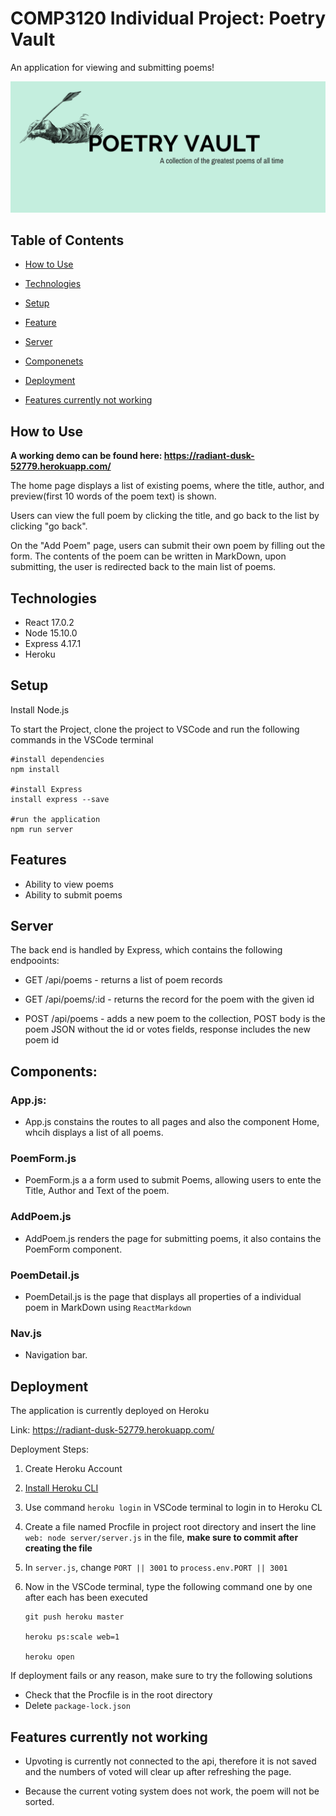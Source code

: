 # COMP3120 Individual Project: Poetry Vault

An application for viewing and submitting poems!

![Image Logo]('./../src/img/PV.png)

## Table of Contents

- [How to Use](#how-to-use)

- [Technologies](#technologies)

- [Setup](#setup)

- [Feature](#features)

- [Server](#server)

- [Componenets](#components)

- [Deployment](#deplopyment)

- [Features currently not working](#functions-not-working)


## How to Use


**A working demo can be found here: https://radiant-dusk-52779.herokuapp.com/**


The home page displays a list of existing poems, where the title, author, and preview(first 10 words of the poem text) is shown.

Users can view the full poem by clicking the title, and go back to the list by clicking "go back".

On the "Add Poem" page, users can submit their own poem by filling out the form. The contents of the poem can be written in MarkDown, upon submitting, the user is redirected back to the main list of poems.


## Technologies

- React 17.0.2
- Node 15.10.0
- Express 4.17.1
- Heroku 

## Setup

Install Node.js

To start the Project, clone the project to VSCode and run the following commands in the VSCode terminal

``` 
#install dependencies
npm install

#install Express
install express --save

#run the application
npm run server
```


## Features

- Ability to view poems
- Ability to submit poems



## Server

The back end is handled by Express, which contains the following endpooints:

- GET /api/poems - returns a list of poem records
  
- GET /api/poems/:id - returns the record for the poem with the given id
  
- POST /api/poems - adds a new poem to the collection, POST body is the poem JSON without 
  the id or votes fields, response includes the new poem id
  


## Components:
### App.js:

- App.js constains the routes to all pages and also the component Home, whcih displays a list of all poems.

### PoemForm.js

- PoemForm.js a a form used to submit Poems, allowing users to ente the Title, Author and Text of the poem.
### AddPoem.js

- AddPoem.js renders the page for submitting poems, it also contains the PoemForm component.

### PoemDetail.js

- PoemDetail.js is the page that displays all properties of a individual poem in MarkDown using ```ReactMarkdown```

### Nav.js

- Navigation bar. 
  


## Deployment

The application is currently deployed on Heroku 

Link: https://radiant-dusk-52779.herokuapp.com/

Deployment Steps:

1. Create Heroku Account


2. [Install Heroku CLI](https://devcenter.heroku.com/articles/getting-started-with-nodejs)
3. Use command  `heroku login` in VSCode terminal  to login in to Heroku CL
   
4. Create a file named Procfile in project root directory and insert the line `web: node server/server.js` in the file, **make sure to commit after creating the file**
   
5. In `server.js`, change `PORT || 3001` to `process.env.PORT || 3001` 


6. Now in the VSCode terminal, type the following command one by one after each has been executed
   ```
   git push heroku master

   heroku ps:scale web=1
   
   heroku open
   ```

If deployment fails or any reason, make sure to try the following solutions

- Check that the Procfile is in the root directory
- Delete `package-lock.json`


## Features currently not working

- Upvoting is currently not connected to the api, therefore it is not saved and the numbers of voted will clear up after refreshing the page.

- Because the current voting system does not work, the poem will not be sorted.